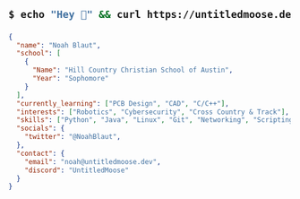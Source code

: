 <h2 align="left"> 

  ```bash
  $ echo "Hey 👋" && curl https://untitledmoose.dev/about-me
  ```

</h2>

```json
{
  "name": "Noah Blaut",
  "school": [
    {
      "Name": "Hill Country Christian School of Austin",
      "Year": "Sophomore"
    }
  ],
  "currently_learning": ["PCB Design", "CAD", "C/C++"],
  "interests": ["Robotics", "Cybersecurity", "Cross Country & Track"],
  "skills": ["Python", "Java", "Linux", "Git", "Networking", "Scripting", "Docker"],
  "socials": {
    "twitter": "@NoahBlaut",
  },
  "contact": {
    "email": "noah@untitledmoose.dev",
    "discord": "UntitledMoose"
  }
}

```

<!--
**NoahBlaut/NoahBlaut** is a ✨ _special_ ✨ repository because its `README.md` (this file) appears on your GitHub profile.

Here are some ideas to get you started:

- 🔭 I’m currently working on ...
- 🌱 I’m currently learning ...
- 👯 I’m looking to collaborate on ...
- 🤔 I’m looking for help with ...
- 💬 Ask me about ...
- 📫 How to reach me: ...
- 😄 Pronouns: ...
- ⚡ Fun fact: ...
-->
